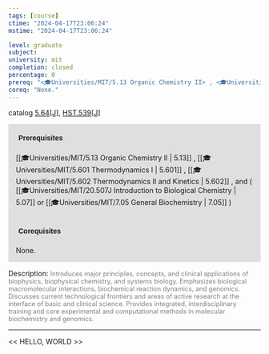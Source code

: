 ```yaml
---
tags: [course]
ctime: "2024-04-17T23:06:24"
mstime: "2024-04-17T23:06:24"

level: graduate
subject: 
university: mit
completion: closed
percentage: 0
prereq: "<🎓Universities/MIT/5.13 Organic Chemistry II> , <🎓Universities/MIT/5.601 Thermodynamics I> , <🎓Universities/MIT/5.602 Thermodynamics II and Kinetics> , and ( <🎓Universities/MIT/20.507J Introduction to Biological Chemistry> or <🎓Universities/MIT/7.05 General Biochemistry> )"
coreq: "None."
---
```


catalog [5.64[J]](http://student.mit.edu/catalog/m5b.html#5.64), [HST.539[J]](http://student.mit.edu/catalog/mHSTa.html#HST.539)

<span style="display: block; padding: 15px; background-color: rgb(100, 100, 100, 0.2);"><font id="m_prereq3273_0" style="display: block; font-family: Arial, sans-serif; font-weight: bold; padding: 5px">Prerequisites</font><br><span id="prereq3273_0">[[🎓Universities/MIT/5.13 Organic Chemistry II | 5.13]] , [[🎓Universities/MIT/5.601 Thermodynamics I | 5.601]] , [[🎓Universities/MIT/5.602 Thermodynamics II and Kinetics | 5.602]] , and ( [[🎓Universities/MIT/20.507J Introduction to Biological Chemistry | 5.07]] or [[🎓Universities/MIT/7.05 General Biochemistry | 7.05]] )</span></span>
<span style="display: block; padding: 15px; background-color: rgb(100, 100, 100, 0.2);"><font id="m_coreq3273_0" style="display: block; font-family: Arial, sans-serif; font-weight: bold; padding: 5px">Corequisites</font><br><span id="coreq3273_0">None.</span></span>

<font style="">Description:</font>
<font style="color: grey; font-size: 0.8rem;">Introduces major principles, concepts, and clinical applications of biophysics, biophysical chemistry, and systems biology. Emphasizes biological macromolecular interactions, biochemical reaction dynamics, and genomics. Discusses current technological frontiers and areas of active research at the interface of basic and clinical science. Provides integrated, interdisciplinary training and core experimental and computational methods in molecular biochemistry and genomics.</font>



---

<< HELLO, WORLD >>
